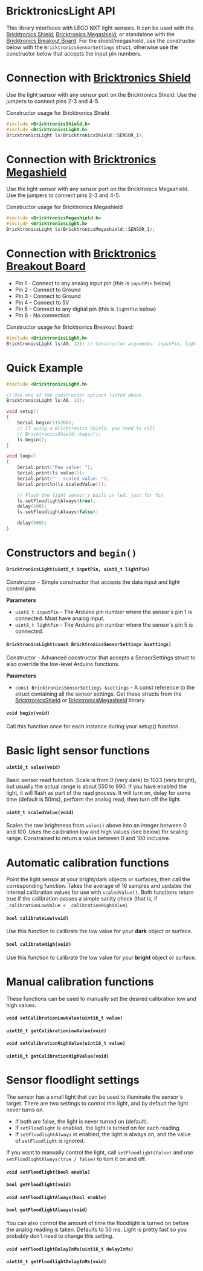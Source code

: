 # BricktronicsLight API

This library interfaces with LEGO NXT light sensors. It can be used with the [Bricktronics Shield](https://store.wayneandlayne.com/products/bricktronics-shield-kit.html), [Bricktronics Megashield](https://store.wayneandlayne.com/products/bricktronics-megashield-kit.html), or standalone with the [Bricktronics Breakout Board](https://store.wayneandlayne.com/products/bricktronics-breakout-board.html). For the shield/megashield, use the constructor below with the `BricktronicsSensorSettings` struct, otherwise use the constructor below that accepts the input pin numbers.

# Connection with [Bricktronics Shield](https://store.wayneandlayne.com/products/bricktronics-shield-kit.html)

Use the light sensor with any sensor port on the Bricktronics Shield. Use the jumpers to connect pins 2-3 and 4-5.

Constructor usage for Bricktronics Shield
```C++
#include <BricktronicsShield.h>
#include <BricktronicsLight.h>
BricktronicsLight ls(BricktronicsShield::SENSOR_1);
```

# Connection with [Bricktronics Megashield](https://store.wayneandlayne.com/products/bricktronics-megashield-kit.html)

Use the light sensor with any sensor port on the Bricktronics Megashield. Use the jumpers to connect pins 2-3 and 4-5.

Constructor usage for Bricktronics Megashield
```C++
#include <BricktronicsMegashield.h>
#include <BricktronicsLight.h>
BricktronicsLight ls(BricktronicsMegashield::SENSOR_1);
```

# Connection with [Bricktronics Breakout Board](https://store.wayneandlayne.com/products/bricktronics-breakout-board.html)

* Pin 1 - Connect to any analog input pin (this is `inputPin` below)
* Pin 2 - Connect to Ground
* Pin 3 - Connect to Ground
* Pin 4 - Connect to 5V
* Pin 5 - Connect to any digital pin (this is `lightPin` below)
* Pin 6 - No connection

Constructor usage for Bricktronics Breakout Board:
```C++
#include <BricktronicsLight.h>
BricktronicsLight ls(A0, 12); // Constructor arguments: inputPin, lightPin
```

# Quick Example

```C++
#include <BricktronicsLight.h>

// Use one of the constructor options listed above.
BricktronicsLight ls(A0, 12);

void setup()
{
    Serial.begin(115200);
    // If using a Bricktronics Shield, you need to call
    // BricktronicsShield::begin();
    ls.begin();
}

void loop()
{
    Serial.print("Raw value: ");
    Serial.print(ls.value());
    Serial.print(" - scaled value: ");
    Serial.println(ls.scaledValue());

    // Flash the light sensor's built-in led, just for fun
    ls.setFloodlightAlways(true);
    delay(100);
    ls.setFloodlightAlways(false);

    delay(500);
}
```

# Constructors and `begin()`

#### `BricktronicsLight(uint8_t inputPin, uint8_t lightPin)`

Constructor - Simple constructor that accepts the data input and light control pins

**Parameters**

* `uint8_t inputPin` - The Arduino pin number where the sensor's pin 1 is connected. Must have analog input.
* `uint8_t lightPin` - The Arduino pin number where the sensor's pin 5 is connected.


#### `BricktronicsLight(const BricktronicsSensorSettings &settings)`

Constructor - Advanced constructor that accepts a SensorSettings struct to also override the low-level Arduino functions.

**Parameters**

* `const BricktronicsSensorSettings &settings` - A const reference to the struct containing all the sensor settings. Get these structs from the [BricktronicsShield](https://github.com/wayneandlayne/BricktronicsShield) or [BricktronicsMegashield](https://github.com/wayneandlayne/BricktronicsMegashield) library.

#### `void begin(void)`

Call this function once for each instance during your setup() function.


# Basic light sensor functions

#### `uint16_t value(void)`

Basic sensor read function. Scale is from 0 (very dark) to 1023 (very bright), but usually the actual range is about 550 to 990. If you have enabled the light, it will flash as part of the read process. It will turn on, delay for some time (default is 50ms), perform the analog read, then turn off the light.


#### `uint8_t scaledValue(void)`

Scales the raw brightness from `value()` above into an integer between 0 and 100. Uses the calibration low and high values (see below) for scaling range. Constrained to return a value between 0 and 100 inclusive.


# Automatic calibration functions

Point the light sensor at your bright/dark objects or surfaces, then call the corresponding function. Takes the average of 16 samples and updates the internal calibration values for use with `scaledValue()`. Both functions return true if the calibration passes a simple sanity check (that is, if `_calibrationLowValue < _calibrationHighValue`).

#### `bool calibrateLow(void)`

Use this function to calibrate the low value for your **dark** object or surface.

#### `bool calibrateHigh(void)`

Use this function to calibrate the low value for your **bright** object or surface.


# Manual calibration functions

These functions can be used to manually set the desired calibration low and high values.

#### `void setCalibrationLowValue(uint16_t value)`

#### `uint16_t getCalibrationLowValue(void)`

#### `void setCalibrationHighValue(uint16_t value)`

#### `uint16_t getCalibrationHighValue(void)`


# Sensor floodlight settings

The sensor has a small light that can be used to illuminate the sensor's target. There are two settings to control this light, and by default the light never turns on.

* If both are false, the light is never turned on (default).
* If `setFloodlight` is enabled, the light is turned on for each reading.
* If `setFloodlightAlways` in enabled, the light is always on, and the value of `setFloodlight` is ignored.

If you want to manually control the light, call `setFloodlight(false)` and use `setFloodlightAlways(true / false)` to turn it on and off.

#### `void setFloodlight(bool enable)`

#### `bool getFloodlight(void)`

#### `void setFloodlightAlways(bool enable)`

#### `bool getFloodlightAlways(void)`

You can also control the amount of time the floodlight is turned on before the analog reading is taken. Defaults to 50 ms. Light is pretty fast so you probably don't need to change this setting.

#### `void setFloodlightDelayInMs(uint16_t delayInMs)`

#### `uint16_t getFloodlightDelayInMs(void)`

